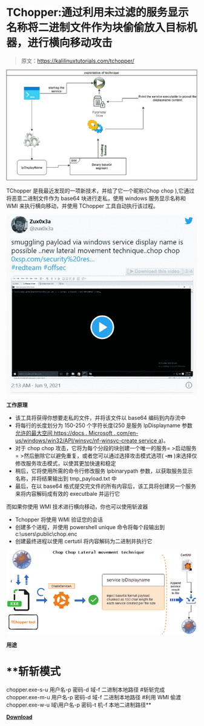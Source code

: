 # TChopper:通过利用未过滤的服务显示名称将二进制文件作为块偷偷放入目标机器，进行横向移动攻击

> 原文：<https://kalilinuxtutorials.com/tchopper/>

[![TChopper : Conduct Lateral Movement Attack By Leveraging Unfiltered Services Display Name To Smuggle Binaries As Chunks Into The Target Machine](img//df7e150d3aff6dab8213a7b757bd26c4.png "TChopper : Conduct Lateral Movement Attack By Leveraging Unfiltered Services Display Name To Smuggle Binaries As Chunks Into The Target Machine")](https://1.bp.blogspot.com/-_s3RdYVkBco/YM3fMaXua1I/AAAAAAAAJkU/k35Y0JRYZ5EFzk0lg9DHNuK7--kflFn2QCLcBGAsYHQ/s658/4.png)

TChopper 是我最近发现的一项新技术，并给了它一个昵称(Chop chop ),它通过将恶意二进制文件作为 base64 块进行走私，使用 windows 服务显示名称和 WMI 来执行横向移动，并使用 TChopper 工具自动执行该过程。

![](img//8e41b3fc1085f708d44f11d79233ac64.png)

**工作原理**

*   该工具将获得你想要走私的文件，并将该文件以 base64 编码到内存流中
*   将每行的长度划分为 150-250 个字符长度(250 是服务 lpDisplayname 参数[允许的最大空间 https://docs . Microsoft . com/en-us/windows/win32/API/winsvc/nf-winsvc-create service a](https://docs.microsoft.com/en-us/windows/win32/api/winsvc/nf-winsvc-createservicea))。
*   对于 chop chop 攻击，它将为每个分段的块创建一个唯一的服务= >启动服务= >然后删除它以避免重复，或者您可以通过选择攻击模式选项( **-m** )来选择仅修改服务攻击模式，以使其更加快速和稳定
*   稍后，它将使用所需的命令行修改服务 lpbinarypath 参数，以获取服务显示名称，并将结果输出到 tmp_payload.txt 中
*   最后，在以 base64 格式提交完文件的所有内容后，该工具将创建另一个服务来将内容解码成有效的 executbale 并运行它

而如果你使用 WMI 技术进行横向移动，你也可以使用斩波器

*   Tchopper 将使用 WMI 验证您的会话
*   创建多个进程，并使用 powershell unique 命令将每个段输出到 c:\users\public\chop.enc
*   创建最终进程以使用 certutil 将内容解码为二进制并执行它

![](img//21f78bcbee69fe304a3fd220f46f74ed.png)

**用途**

# **斩斩模式
chopper.exe-s-u 用户名-p 密码-d 域-f 二进制本地路径
#斩斩完成
chopper.exe-m-u 用户名-p 密码-d 域-f 二进制本地路径
#利用 WMI 偷渡
chopper.exe-w-u 域\用户名-p 密码-t 机-f 本地二进制路径**

[**Download**](https://github.com/lawrenceamer/TChopper)